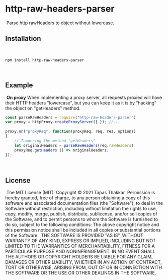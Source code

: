# http-raw-headers-parser
​
Parse http rawHeaders to object without lowercase.
​
## Installation
​
```
npm install http-raw-headers-parser
```
​
## Example
​
**On proxy** 
When implementing a proxy server, all requests proxied will have their HTTP headers "lowercase", but you can keep it as it is by "hacking" the object on "getHeaders" method.
​
```javascript
const parseRawHeaders = require("http-raw-headers-parser")
var proxy = httpProxy.createProxyServer({ }); //...
​
proxy.on("proxyReq", function(proxyReq, req, res, options) 
{
    // Tampering the method "getHeaders"
    let originalHeaders = parseRawHeaders(req.rawHeaders)
    proxyReq.getHeaders () => originalHeaders;
});
```
​
## License
​
The MIT License (MIT)
​
Copyright &copy; 2021 Tapas Thakkar
​
Permission is hereby granted, free of charge, to any person obtaining a
copy of this software and associated documentation files (the "Software"),
to deal in the Software without restriction, including without limitation
the rights to use, copy, modify, merge, publish, distribute, sublicense,
and/or sell copies of the Software, and to permit persons to whom the
Software is furnished to do so, subject to the following conditions:
​
The above copyright notice and this permission notice shall be included in
all copies or substantial portions of the Software.
​
THE SOFTWARE IS PROVIDED "AS IS", WITHOUT WARRANTY OF ANY KIND, EXPRESS OR
IMPLIED, INCLUDING BUT NOT LIMITED TO THE WARRANTIES OF MERCHANTABILITY,
FITNESS FOR A PARTICULAR PURPOSE AND NONINFRINGEMENT. IN NO EVENT SHALL THE
AUTHORS OR COPYRIGHT HOLDERS BE LIABLE FOR ANY CLAIM, DAMAGES OR OTHER
LIABILITY, WHETHER IN AN ACTION OF CONTRACT, TORT OR OTHERWISE, ARISING
FROM, OUT OF OR IN CONNECTION WITH THE SOFTWARE OR THE USE OR OTHER
DEALINGS IN THE SOFTWARE.